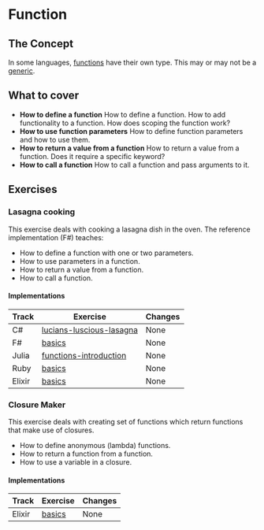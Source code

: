 # Function

## The Concept

In some languages, [functions][concept-functions] have their own type. This may or may not be a [generic][concept-generics].

## What to cover

- **How to define a function** How to define a function. How to add functionality to a function. How does scoping the function work?
- **How to use function parameters** How to define function parameters and how to use them.
- **How to return a value from a function** How to return a value from a function. Does it require a specific keyword?
- **How to call a function** How to call a function and pass arguments to it.

## Exercises

### Lasagna cooking

This exercise deals with cooking a lasagna dish in the oven. The reference implementation (F#) teaches:

- How to define a function with one or two parameters.
- How to use parameters in a function.
- How to return a value from a function.
- How to call a function.

#### Implementations

| Track  | Exercise                                          | Changes |
| ------ | ------------------------------------------------- | ------- |
| C#     | [lucians-luscious-lasagna][implementation-csharp] | None    |
| F#     | [basics][implementation-fsharp]                   | None    |
| Julia  | [functions-introduction][implementation-julia]    | None    |
| Ruby   | [basics][implementation-ruby]                     | None    |
| Elixir | [basics][implementation-elixir-lasagna]           | None    |

### Closure Maker

This exercise deals with creating set of functions which return functions that make use of closures.

- How to define anonymous (lambda) functions.
- How to return a function from a function.
- How to use a variable in a closure.

#### Implementations

| Track  | Exercise                                     | Changes |
| ------ | -------------------------------------------- | ------- |
| Elixir | [basics][implementation-elixir-closuremaker] | None    |

[implementation-csharp]: ../../languages/csharp/exercises/concept/lucians-luscious-lasagna/.docs/introduction.md
[implementation-fsharp]: ../../languages/fsharp/exercises/concept/lucians-luscious-lasagna/.docs/introduction.md
[implementation-julia]: ../../languages/julia/exercises/concept/lasagna/.docs/introduction.md
[implementation-ruby]: ../../languages/ruby/exercises/concept/lasagna/.docs/introduction.md
[implementation-elixir-lasagna]: ../../languages/elixir/exercises/concept/lasagna/.docs/introduction.md
[implementation-elixir-closuremaker]: ../../languages/elixir/exercises/concept/secrets/.docs/introduction.md
[concept-functions]: ../concepts/functions.md
[concept-generics]: ../concepts/generics.md
